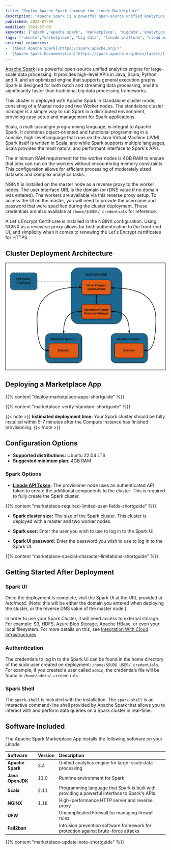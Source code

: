 ```yaml
---
title: "Deploy Apache Spark through the Linode Marketplace"
description: "Apache Spark is a powerful open-source unified analytics engine for large-scale data processing. It provides high-level APIs in Java, Scala, Python, and R, and an optimized engine that supports general execution graphs. Spark is designed for both batch and streaming data processing, and it's significantly faster than traditional big data processing frameworks."
published: 2024-07-09
modified: 2024-07-09
keywords: ['spark','apache spark', 'marketplace', 'bigdata','analytics']
tags: ["ubuntu","marketplace", "big data", "linode platform", "cloud manager", "analytics", "cloud storage", "high availability", "compute storage"]
external_resources:
- '[About Apache Spark](https://spark.apache.org/)'
- '[Apache Spark Documentation](https://spark.apache.org/docs/latest/)'
---
```


[Apache Spark](https://spark.apache.org/) is a powerful open-source unified analytics engine for large-scale data processing. It provides high-level APIs in Java, Scala, Python, and R, and an optimized engine that supports general execution graphs. Spark is designed for both batch and streaming data processing, and it's significantly faster than traditional big data processing frameworks.

This cluster is deployed with Apache Spark in standalone cluster mode, consisting of a Master node and two Worker nodes. The standalone cluster manager is a simple way to run Spark in a distributed environment, providing easy setup and management for Spark applications.

Scala, a multi-paradigm programming language, is integral to Apache Spark. It combines object-oriented and functional programming in a concise, high-level language that runs on the Java Virtual Machine (JVM). Spark itself is written in Scala, and while Spark supports multiple languages, Scala provides the most natural and performant interface to Spark's APIs.

The minimum RAM requirement for the worker nodes is 4GB RAM to ensure that jobs can run on the workers without encountering memory constraints. This configuration allows for efficient processing of moderately sized datasets and complex analytics tasks.

NGINX is installed on the master node as a reverse proxy to the worker nodes. The user interface URL is the domain (or rDNS value if no domain was entered). The workers are available via this reverse proxy setup. To access the UI on the master, you will need to provide the username and password that were specified during the cluster deployment. These credentials are also available at `/home/$USER/.credentials` for reference.

A Let's Encrypt Certificate is installed in the NGINX configuration. Using NGINX as a revewrse proxy allows for both authentication to the front-end UI, and simplicity when it comes to renewing the Let's Encrypt certificates for HTTPS.

## Cluster Deployment Architecture

![Spark Architecture](spark-cluster.png)

## Deploying a Marketplace App

{{% content "deploy-marketplace-apps-shortguide" %}}

{{% content "marketplace-verify-standard-shortguide" %}}

{{< note >}}
**Estimated deployment time:** Your Spark cluster should be fully installed within 5-7 minutes after the Compute Instance has finished provisioning.
{{< /note >}}

## Configuration Options

- **Supported distributions:** Ubuntu 22.04 LTS
- **Suggested minimum plan:** 4GB RAM

### Spark Options

- **[Linode API Token](/docs/products/tools/api/guides/manage-api-tokens/#create-an-api-token):** The provisioner node uses an authenticated API token to create the additional components to the cluster. This is required to fully create the Spark cluster.

{{% content "marketplace-required-limited-user-fields-shortguide" %}}

- **Spark cluster size:** The size of the Spark cluster. This cluster is deployed with a master and two worker nodes.

- **Spark user:** Enter the user you wish to use to log in to the Spark UI.

- **Spark UI password:** Enter the password you wish to use to log in to the Spark UI.

{{% content "marketplace-special-character-limitations-shortguide" %}}

## Getting Started After Deployment

### Spark UI

Once the deployment is complete, visit the Spark UI at the URL provided at /etc/motd. (Note: this will be either the domain you entered when deploying the cluster, or the reverse DNS value of the master node.). 

In order to use your Spark Cluster, it will need access to external storage. For example: S3, HDFS, Azure Blob Storage, Apache HBase, or even your local filesystem. For more details on this, see [Integration With Cloud Infrastructures](https://spark.apache.org/docs/3.5.1/cloud-integration.html)

### Authentication

The credentials to log in to the Spark UI can be found in the home directory of the sudo user created on deployment: `/home/$SUDO_USER/.credentials`. For example, if you created a user called `admin`, the credentials file will be found in `/home/admin/.credentials`.

### Spark Shell

The `spark-shell` is included with the installation. The `spark-shell` is an interactive command-line shell provided by Apache Spark that allows you to interact with and perform data queries on a Spark cluster in real-time.

## Software Included

The Apache Spark Marketplace App installs the following software on your Linode:

| **Software**  | **Version**   | **Description**   |
| :---      | :----     | :---          |
| **Apache Spark** | 3.4 | Unified analytics engine for large-scale data processing |
| **Java OpenJDK** | 11.0 | Runtime environment for Spark |
| **Scala** | 2.11 | Programming language that Spark is built with, providing a powerful interface to Spark's APIs |
| **NGINX** | 1.18 | High-performance HTTP server and reverse proxy |
| **UFW** | | Uncomplicated Firewall for managing firewall rules |
| **Fail2ban** | | Intrusion prevention software framework for protection against brute-force attacks |

{{% content "marketplace-update-note-shortguide" %}}
